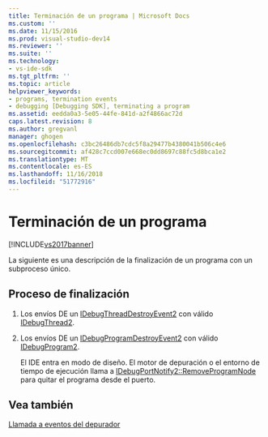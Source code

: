 ```yaml
---
title: Terminación de un programa | Microsoft Docs
ms.custom: ''
ms.date: 11/15/2016
ms.prod: visual-studio-dev14
ms.reviewer: ''
ms.suite: ''
ms.technology:
- vs-ide-sdk
ms.tgt_pltfrm: ''
ms.topic: article
helpviewer_keywords:
- programs, termination events
- debugging [Debugging SDK], terminating a program
ms.assetid: eedda0a3-5e05-44fe-841d-a2f4866ac72d
caps.latest.revision: 8
ms.author: gregvanl
manager: ghogen
ms.openlocfilehash: c3bc26486db7cdc5f8a29477b4380041b506c4e6
ms.sourcegitcommit: af428c7ccd007e668ec0dd8697c88fc5d8bca1e2
ms.translationtype: MT
ms.contentlocale: es-ES
ms.lasthandoff: 11/16/2018
ms.locfileid: "51772916"
---
```

# <a name="terminating-a-program"></a>Terminación de un programa
[!INCLUDE[vs2017banner](../../includes/vs2017banner.md)]

La siguiente es una descripción de la finalización de un programa con un subproceso único.  
  
## <a name="termination-process"></a>Proceso de finalización  
  
1. Los envíos DE un [IDebugThreadDestroyEvent2](../../extensibility/debugger/reference/idebugthreaddestroyevent2.md) con válido [IDebugThread2](../../extensibility/debugger/reference/idebugthread2.md).  
  
2. Los envíos DE un [IDebugProgramDestroyEvent2](../../extensibility/debugger/reference/idebugprogramdestroyevent2.md) con válido [IDebugProgram2](../../extensibility/debugger/reference/idebugprogram2.md).  
  
   El IDE entra en modo de diseño. El motor de depuración o el entorno de tiempo de ejecución llama a [IDebugPortNotify2::RemoveProgramNode](../../extensibility/debugger/reference/idebugportnotify2-removeprogramnode.md) para quitar el programa desde el puerto.  
  
## <a name="see-also"></a>Vea también  
 [Llamada a eventos del depurador](../../extensibility/debugger/calling-debugger-events.md)

